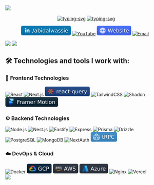 <picture>
  <source 
    srcset="https://capsule-render.vercel.app/api?type=waving&height=150&color=0:0f70b9%2C100:2c93e1&text=Hey%20👋%20I%27m%20Abid!&section=header&reversal=false&fontSize=28&textBg=false&fontColor=fefefe&animation=fadeIn&fontAlignY=70&fontAlign=50&descAlign=50" 
    media="(prefers-color-scheme: dark)" />
  <img 
    src="https://capsule-render.vercel.app/api?type=waving&height=150&color=0:4C71F2,100:F85D7F&text=Hey%20👋%20I%27m%20Abid!&section=header&reversal=false&fontSize=28&textBg=false&fontColor=1F2328&animation=fadeIn&fontAlignY=70&fontAlign=50&descAlign=50" />
</picture>

<div align="center">

[![typing-svg](https://readme-typing-svg.herokuapp.com?font=Open+Sans&weight=600&size=24&duration=2500&pause=2000&color=F85D7F&center=true&vCenter=true&width=404&height=32&lines=%F0%9F%9A%80Full+Stack+Developer;%F0%9F%91%BEGame+Developer;%E2%96%B6%EF%B8%8FYouTuber+%2B%F0%9F%91%A8%F0%9F%8F%BB%E2%80%8D%F0%9F%92%BBFreelancer)](https://git.io/typing-svg/#gh-dark-mode-only)
[![typing-svg](https://readme-typing-svg.herokuapp.com?font=Open+Sans&weight=600&size=24&duration=2500&pause=2000&color=4C71F2&center=true&vCenter=true&width=404&height=32&lines=%F0%9F%9A%80Full+Stack+Developer;%F0%9F%91%BEGame+Developer;%E2%96%B6%EF%B8%8FYouTuber+%2B%F0%9F%91%A8%F0%9F%8F%BB%E2%80%8D%F0%9F%92%BBFreelancer)](https://git.io/typing-svg/#gh-light-mode-only)

[<img src="badges/linkedin-abidalwassie-0077B5.svg" alt="LinkedIn" height="30">](https://www.linkedin.com/in/abidalwassie/)
[<img src="https://img.shields.io/badge/@oneManDev-FF0000?style=flat&logo=youtube&logoColor=white" alt="YouTube" height="30">](https://youtube.com/@oneManDev)
[<img src="badges/website-416bff.svg" alt="Website" height="30">](https://abidalwassie.netlify.app/)
[<img src="https://img.shields.io/badge/Email me!-EA4335?style=flat&logo=Gmail&logoColor=FFFFFF" alt="Email" height="30">](mailto:abidalwassie@gmail.com)
&nbsp;

</div>

  <div>
    <img src="https://github-readme-stats.vercel.app/api?username=abidalwassie&show_icons=true&theme=github_dark_dimmed&bg_color=0,0e141b,082c42&hide_border=true&cache_seconds=3600" height="190">
    <img src="https://github-readme-stats.vercel.app/api/top-langs/?username=AbidAlWassie&langs_count=8&count_private=false&layout=compact&theme=github_dark_dimmed&bg_color=0,0e141b,082c42&hide_border=true&hide=scss&cache_seconds=3600">
  </div>
  
  <div>
    <h2>🛠️ <strong>Technologies and tools I work with:</strong></h2>
    <h3>🚀 <strong>Frontend Technologies</strong></h3>
    <img src="https://img.shields.io/badge/React-20232A?style=flat&logo=react&logoColor=61DAFB" alt="React" height="30">
    <img src="https://img.shields.io/badge/Next.js-000000?style=flat&logo=next.js&logoColor=white" alt="Next.js" height="30">
    <img src="https://raw.githubusercontent.com/vquix/svg-badges/refs/heads/main/react-query-194386.svg" alt="Framer Motion" height="30">
    <img src="https://img.shields.io/badge/TailwindCSS-06B6D4?style=flat&logo=tailwindcss&logoColor=white" alt="TailwindCSS" height="30">
    <img src="https://img.shields.io/badge/Shadcn-000000?style=flat&logo=shadcn/ui&logoColor=white&color=353535" alt="Shadcn" height="30">
    <img src="https://raw.githubusercontent.com/vquix/svg-badges/refs/heads/main/Framer%20Motion-082234.svg" alt="Framer Motion" height="30">
    <h3>⚙️ <strong>Backend Technologies</strong></h3>
    <img src="https://img.shields.io/badge/Node.js-339933?style=flat&logo=node.js&logoColor=white" alt="Node.js" height="30">
    <img src="https://img.shields.io/badge/Nest.js-ea2860?style=flat&logo=nestjs&logoColor=white" alt="Nest.js" height="30">
    <img src="https://img.shields.io/badge/Fastify-202020?style=flat&logo=fastify&logoColor=white" alt="Fastify" height="30">
    <img src="https://img.shields.io/badge/Express-101010?style=flat&logo=express&logoColor=ddd" alt="Express" height="30">
    <img src="https://img.shields.io/badge/Prisma-2D3748?style=flat&logo=prisma&logoColor=white" alt="Prisma" height="30">
    <img src="https://img.shields.io/badge/Drizzle-090909.svg?logo=drizzle&logoColor=c5f74f" alt="Drizzle" height="30"><br>
    <img src="https://img.shields.io/badge/PostgreSQL-336791?style=flat&logo=postgresql&logoColor=white" alt="PostgreSQL" height="30">
    <img src="https://img.shields.io/badge/MongoDB-001E2B?style=flat&logo=mongodb&logoColor=00ED64" alt="MongoDB" height="30">
    <img src="https://img.shields.io/badge/OAuth-EB5424?style=flat&logo=auth0&logoColor=white" alt="NextAuth" height="30">
    <img src="https://raw.githubusercontent.com/vquix/svg-badges/refs/heads/main/tRPC-398CCB.svg" alt="tRPC" height="30">
    <h3>☁️ <strong>DevOps & Cloud</strong></h3>
    <img src="https://img.shields.io/badge/Docker-1D63ED.svg?style=flat&logo=docker&logoColor=white" alt="Docker" height="30">
    <img src="https://raw.githubusercontent.com/vquix/svg-badges/refs/heads/main/GCP-001d35.svg" alt="GCP" height="30">
    <img src="https://raw.githubusercontent.com/vquix/svg-badges/refs/heads/main/AWS-262e3b.svg" alt="AWS" height="30">
    <img src="https://raw.githubusercontent.com/vquix/svg-badges/refs/heads/main/Azure-262e3b.svg" alt="Azure" height="30">
    <img src="https://img.shields.io/badge/Nginx-009639?style=flat&logo=nginx&logoColor=white" alt="Nginx" height="30">
    <img src="https://img.shields.io/badge/Vercel-000000?style=flat&logo=vercel&logoColor=white" alt="Vercel" height="30">
  </div>

<picture>
  <source 
    srcset="https://capsule-render.vercel.app/api?type=waving&height=100&color=0:0f70b9%2C100:2c93e1&section=footer&desc=Reach%20out%20%E2%80%93%20I'm%20just%20an%20email%20away%20%F0%9F%93%A9&descSize=14&fontColor=D1D5DB&descAlignY=54&animation=fadeIn&descAlign=50" 
    media="(prefers-color-scheme: dark)" />
  <img 
    src="https://capsule-render.vercel.app/api?type=waving&height=100&color=0:4C71F2,100:F85D7F&section=footer&desc=Reach%20out%20%E2%80%93%20I'm%20just%20an%20email%20away%20%F0%9F%93%A9&descSize=14&fontColor=1F2328&descAlignY=54&animation=fadeIn&descAlign=50" />
</picture>
